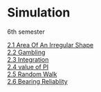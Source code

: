 # Simulation
6th semester

[2.1 Area Of An Irregular Shape](2.2%20Gambling.ipynb)<br>
[2.2 Gambling](2.2%20Gambling.ipynb)<br>
[2.3 Integration](2.3%20Numerical%20Integration.ipynb)<br>
[2.4 value of PI](2.4%20Value%20of%20PI.ipynb)<br>
[2.5 Random Walk](2.5%20Random%20Walk.ipynb)<br>
[2.6 Bearing Reliablity](2.6%20Bearing%20Reliability.ipynb)<br>
